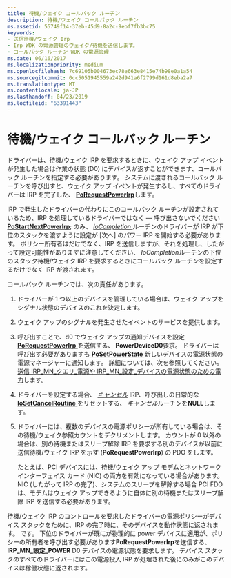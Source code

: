 ```yaml
---
title: 待機/ウェイク コールバック ルーチン
description: 待機/ウェイク コールバック ルーチン
ms.assetid: 55749f14-37eb-45d9-8a2c-9ebf7fb3bc75
keywords:
- 送信待機/ウェイク Irp
- Irp WDK の電源管理のウェイク/待機を送信します。
- コールバック ルーチン WDK の電源管理
ms.date: 06/16/2017
ms.localizationpriority: medium
ms.openlocfilehash: 7c69105b004673ec78e663e8415e74b98e0a1a54
ms.sourcegitcommit: 0cc5051945559a242d941a6f2799d161d8eba2a7
ms.translationtype: MT
ms.contentlocale: ja-JP
ms.lasthandoff: 04/23/2019
ms.locfileid: "63391443"
---
```

# <a name="waitwake-callback-routines"></a>待機/ウェイク コールバック ルーチン





ドライバーは、待機/ウェイク IRP を要求するときに、ウェイク アップ イベントが発生した場合は作業の状態 (D0) にデバイスが返すことができます、コールバック ルーチンを指定する必要があります。 システムに渡されるコールバック ルーチンを呼び出すと、ウェイク アップ イベントが発生するし、すべてのドライバーは IRP を完了した、 [ **PoRequestPowerIrp**](https://msdn.microsoft.com/library/windows/hardware/ff559734)します。

IRP で発生したドライバーの代わりにこのコールバック ルーチンが設定されているため、IRP を処理しているドライバーではなく — 呼び出さないでください[ **PoStartNextPowerIrp**](https://msdn.microsoft.com/library/windows/hardware/ff559776); のみ、 [ *IoCompletion* ](https://msdn.microsoft.com/library/windows/hardware/ff548354)ルーチンのドライバーが IRP が下位のスタックを渡すように設定が [次へ] のパワー IRP を開始する必要があります。 ポリシー所有者はだけでなく、IRP を送信しますが、それを処理し、したがって設定可能性がありますに注意してください、 *IoCompletion*ルーチンの下位のスタック待機/ウェイク IRP を要求するときにコールバック ルーチンを設定するだけでなく IRP が渡されます。

コールバック ルーチンでは、次の責任があります。

1.  ドライバーが 1 つ以上のデバイスを管理している場合は、ウェイク アップをシグナル状態のデバイスのこれを決定します。

2.  ウェイク アップのシグナルを発生させたイベントのサービスを提供します。

3.  呼び出すことで、d0 でウェイク アップの通知デバイスを設定[ **PoRequestPowerIrp** ](https://msdn.microsoft.com/library/windows/hardware/ff559734)を送信する、 **PowerDeviceD0**要求。 ドライバーは呼び出す必要がありますも[ **PoSetPowerState** ](https://msdn.microsoft.com/library/windows/hardware/ff559765)新しいデバイスの電源状態の電源マネージャーに通知します。 詳細については、次を参照してください。[送信 IRP\_MN\_クエリ\_電源や IRP\_MN\_設定\_デバイスの電源状態のための電力](sending-irp-mn-query-power-or-irp-mn-set-power-for-device-power-states.md)します。

4.  ドライバーを設定する場合、 [*キャンセル*](https://msdn.microsoft.com/library/windows/hardware/ff540742) IRP、呼び出しの日常的な[ **IoSetCancelRoutine** ](https://msdn.microsoft.com/library/windows/hardware/ff549674)をリセットする、 *キャンセル*ルーチンを**NULL**します。

5.  ドライバーには、複数のデバイスの電源ポリシーが所有している場合は、その待機/ウェイク参照カウントをデクリメントします。 カウントが 0 以外の場合は、別の待機またはスリープ解除 IRP を要求する別のデバイスが以前に送信待機/ウェイク IRP を示す (**PoRequestPowerIrp**) の PDO をします。

    たとえば、PCI デバイスには、待機/ウェイク アップ モデムとネットワーク インターフェイス カード (NIC) の両方を有効になっている場合があります。 NIC (したがって IRP の完了)、システムのスリープを解除する場合 PCI FDO は、モデムはウェイク アップできるように自体に別の待機またはスリープ解除 IRP を送信する必要があります。

待機/ウェイク IRP のコントロールを要求したドライバーの電源ポリシーがデバイス スタックをために、IRP の完了時に、そのデバイスを動作状態に返されます。 です。 下位のドライバーが既にが物理的に power デバイスに適用が、ポリシーの所有者を呼び出す必要があります**PoRequestPowerIrp**を送信する、 **IRP\_MN\_設定\_POWER** D0 デバイスの電源状態を要求します。 デバイス スタックのすべてのドライバーにはこの電源投入 IRP が処理された後にのみがこのデバイスは稼働状態に返されます。

 

 




